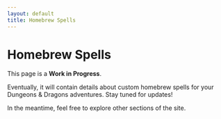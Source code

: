 ```yaml
---
layout: default
title: Homebrew Spells
---
```


# Homebrew Spells

This page is a **Work in Progress**.

Eventually, it will contain details about custom homebrew spells for your Dungeons & Dragons adventures. Stay tuned for updates!

In the meantime, feel free to explore other sections of the site.
 